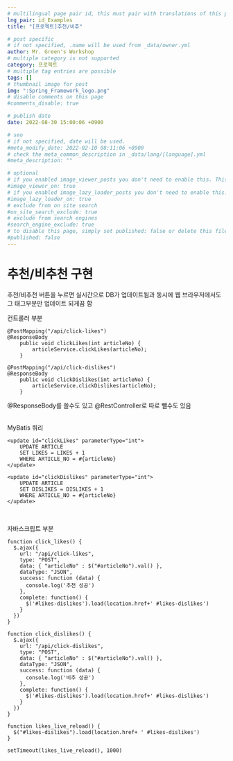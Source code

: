```yaml
---
# multilingual page pair id, this must pair with translations of this page. (This name must be unique)
lng_pair: id_Examples
title: "[프로젝트]추천/비추"

# post specific
# if not specified, .name will be used from _data/owner.yml
author: Mr. Green's Workshop
# multiple category is not supported
category: 프로젝트
# multiple tag entries are possible
tags: []
# thumbnail image for post
img: ":Spring_Framework_logo.png"
# disable comments on this page
#comments_disable: true

# publish date
date: 2022-08-30 15:00:06 +0900

# seo
# if not specified, date will be used.
#meta_modify_date: 2022-02-10 08:11:06 +0900
# check the meta_common_description in _data/lang/[language].yml
#meta_description: ""

# optional
# if you enabled image_viewer_posts you don't need to enable this. This is only if image_viewer_posts = false
#image_viewer_on: true
# if you enabled image_lazy_loader_posts you don't need to enable this. This is only if image_lazy_loader_posts = false
#image_lazy_loader_on: true
# exclude from on site search
#on_site_search_exclude: true
# exclude from search engines
#search_engine_exclude: true
# to disable this page, simply set published: false or delete this file
#published: false
---
```


<!-- outline-start -->

<!-- outline-end -->

# 추천/비추천 구현
추천/비추천 버튼을 누르면 실시간으로 DB가 업데이트됨과 동시에
웹 브라우저에서도 그 태그부분만 업데이트 되게끔 함


컨트롤러 부분
```
@PostMapping("/api/click-likes")
@ResponseBody
    public void clickLikes(int articleNo) {
        articleService.clickLikes(articleNo);
    }

@PostMapping("/api/click-dislikes")
@ResponseBody
    public void clickDislikes(int articleNo) {
        articleService.clickDislikes(articleNo);
    }
```
@ResponseBody를 쓸수도 있고 @RestController로 따로 뺄수도 있음   
<br/>

MyBatis 쿼리   
```
<update id="clickLikes" parameterType="int">
    UPDATE ARTICLE
    SET LIKES = LIKES + 1
    WHERE ARTICLE_NO = #{articleNo}
</update>

<update id="clickDislikes" parameterType="int">
    UPDATE ARTICLE
    SET DISLIKES = DISLIKES + 1
    WHERE ARTICLE_NO = #{articleNo}
</update>
```

<br/>

자바스크립트 부분   
```
function click_likes() {
  $.ajax({
    url: "/api/click-likes",
    type: "POST",
    data: { "articleNo" : $("#articleNo").val() },
    dataType: "JSON",
    success: function (data) {
      console.log('추천 성공')
    },
    complete: function() {
      $('#likes-dislikes').load(location.href+' #likes-dislikes')
    }
  })
}

function click_dislikes() {
  $.ajax({
    url: "/api/click-dislikes",
    type: "POST",
    data: { "articleNo" : $("#articleNo").val() },
    dataType: "JSON",
    success: function (data) {
      console.log('비추 성공')
    },
    complete: function() {
      $('#likes-dislikes').load(location.href+' #likes-dislikes')
    }
  })
}

function likes_live_reload() {
  $("#likes-dislikes").load(location.href+ ' #likes-dislikes')
}

setTimeout(likes_live_reload(), 1000)
```





